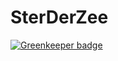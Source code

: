 # SterDerZee

[![Greenkeeper badge](https://badges.greenkeeper.io/ThomasAndrewMacLean/SterDerZee.svg)](https://greenkeeper.io/)
